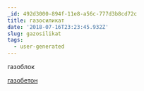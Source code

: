 ```yaml
---
_id: 492d3000-894f-11e8-a56c-777d3b8cd72c
title: газосиликат
date: '2018-07-16T23:23:45.932Z'
slug: gazosilikat
tags:
  - user-generated
---
```

газоблок 
 
<a href=http://gazobeton-smolensk.portalsnab.ru>газобетон</a>
